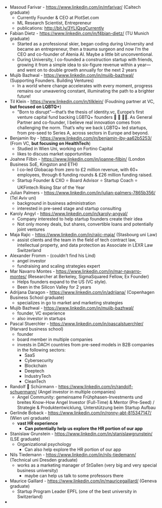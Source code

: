 - Masoud Farivar - https://www.linkedin.com/in/mfarivar/ (Caltech graduate)
	- Currently Founder & CEO at PlotSet.com
	- ML Research Scientist, Entrepreneur
	- publications: http://bit.ly/3YLIQsgCurrently
- Fabian Dietz - https://www.linkedin.com/in/f4bian-dietz/ (TU Munich graduate)
	- Started as a professional skier, began coding during University and became an entrepreneur, then a trauma surgeon and now I’m the CEO and co-founder of Atenia AI. Maybe a little bit unconventional.
	- During University, I co-founded a construction startup with friends, growing it from a simple idea to six-figure revenue within a year— and went on to double growth annually for the next 2 years
- Mujib Bazhwal - https://www.linkedin.com/in/mujib-bazhwal/ (Supporting Founders. Building Ventures)
	- In a world where change accelerates with every moment, progress remains our unwavering constant, illuminating the path to a brighter future!
- Til Klein - https://www.linkedin.com/in/tilklein/ (Foudning partner at VC, **but focused on LQBTQ+**)
	- "Born to disrupt"—that’s the thesis of identity.vc, Europe’s first venture capital fund backing LGBTQ+ founders 🚀 🦄 🏳️‍🌈. As General Partner and co-founder, I believe real innovation comes from challenging the norm. That’s why we back LGBTQ+ led startups, from pre-seed to Series A, across sectors in Europe and beyond.
- Benjamin Iby - https://www.linkedin.com/in/benjamin-iby-aa62b5253/ (From VC, **but focusing on HealthTech**)
	- Studied in Wien Uni, working on Fortino Capital
	- likes to discuss market opportunities
- Joahne Filbin - https://www.linkedin.com/in/joanne-filbin/ (London Business SoE, Kingston and ETH)
	- I co-led Globacap from zero to £2 million revenue, with 60+ employees, through 6 funding rounds & £26 million funding raised. 
	- Startup Founder & CXO ⭐ Board Advisor ⭐ Startup Coach ⭐ UKFintech Rising Star of the Year
- Julian Palmers - https://www.linkedin.com/in/julian-palmers-7865b356/ (Tel Aviv uni)
	- background in business administration
	- interested in pre-seed stage and startup consulting
- Karoly Angyl - https://www.linkedin.com/in/karoly-angyal/ 
	- Company interested to help startup founders create their idea
	- Not only money deals, but shares, convertible loans and potentially joint ventures
- Maja Rajic - https://www.linkedin.com/in/rajic-maja/ (Stasbourg uni Law)
	- assist clients and the team in the field of tech contract law, intellectual property, and data protection as Associate in LEXR Law Switzerland
- Alexander Fromm - (couldn't find his Lind) 
	- angel investor
	- fundraising and scaling strategies expert
- Mar Navarro Montes - https://www.linkedin.com/in/mar-navarro-montes/ (Researcher at Berkeley, SigmaSquared Fellow, Ex Founder)
	- Helps founders expand to the US (VC style).
	- Been in the Silicon Valley for 2 years
- Adrijana Daragon - https://www.linkedin.com/in/adrijana/ (Copenhagen Business School graduate)
	- specializes in go to market and marketing strategies
- Mujib Bazhwal - https://www.linkedin.com/in/mujib-bazhwal/ 
	- founder, VC experience
	- also investor in startups
- Pascal Stuerchler - https://www.linkedin.com/in/pascalstuerchler/ (Harvard business school)
	- founder
	- board member in multiple companies
	- invests in DACH countries from pre-seed models in B2B companies in the following sectors:
		- SaaS
		- Cybersecurity
		- Blockchain
		- Deeptech
		- IndustryTech
		- CleanTech
- Randolf 🐸 Schürmann - https://www.linkedin.com/in/randolf-schuermann/ (Angel investor in multiple companies)
	- Angel Community: gemeinsame Frühphasen-Investments und breites Know-How Angel Investor (Full-Time) & Mentor (Pre-Seed) / Strategie & Produktentwicklung, Unterstützung beim Startup Aufbau
- Gerlinde Boback - https://www.linkedin.com/in/ronny-abt-815347147/ (Wien uni graduate)
	- **vast HR experience**
		- **Can potentially help us explore the HR portion of our app**
- Stanislaw Grunstein - https://www.linkedin.com/in/stanislawgrunstein/ (LSE graduate)
	- Organizational psychology 
		- Can also help explore the HR portion of our app
- Nils Tiedemann - https://www.linkedin.com/in/nils-tiedemann/ (Technical uni Dresden graduate)
	- works as a marketing manager of StGallen (very big and very special business university)
		- maybe can help us talk to some professors there 
- Maurice Gaillard - https://www.linkedin.com/in/mauricegaillard/ (Geneva graduate)
	- Startup Program Leader EPFL (one of the best university in Switzerland)
- 